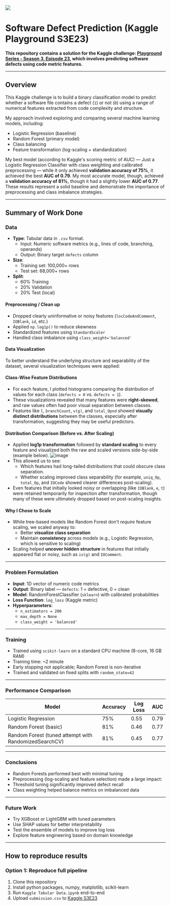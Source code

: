 ![](UTA-DataScience-Logo.png)

# Software Defect Prediction (Kaggle Playground S3E23)

**This repository contains a solution for the Kaggle challenge: [Playground Series - Season 3, Episode 23](https://www.kaggle.com/competitions/playground-series-s3e23), which involves predicting software defects using code metric features.**

---

## Overview

This Kaggle challenge is to build a binary classification model to predict whether a software file contains a defect (`1`) or not (`0`) using a range of numerical features extracted from code complexity and structure.

My approach involved exploring and comparing several machine learning models, including:
- Logistic Regression (baseline)
- Random Forest (primary model)
- Class balancing
- Feature transformation (log-scaling + standardization)

My best model (according to Kaggle's scoring metric of AUC)  — Just a Logistic Regression Classifier with class weighting and calibrated preprocessing — while it only achieved **validation accuracy of 75%**, it achieved the best **AUC of 0.79**. My most accurate model, though, achieved a **validation accuracy of 81%**, though it had a slightly lower **AUC of 0.77**. These results represent a solid baseline and demonstrate the importance of preprocessing and class imbalance strategies.

---

## Summary of Work Done

### Data

- **Type**: Tabular data in `.csv` format.
  - Input: Numeric software metrics (e.g., lines of code, branching, operands)
  - Output: Binary target `defects` column
- **Size**:
  - Training set: 100,000+ rows
  - Test set: 68,000+ rows
- **Split**:
  - 60% Training
  - 20% Validation
  - 20% Test (local)

#### Preprocessing / Clean up

- Dropped clearly uninformative or noisy features (`locCodeAndComment`, `IOBlank`, `id`, etc.)
- Applied `np.log1p()` to reduce skewness
- Standardized features using `StandardScaler`
- Handled class imbalance using `class_weight='balanced'`

#### Data Visualization

To better understand the underlying structure and separability of the dataset, several visualization techniques were applied:

#### Class-Wise Feature Distributions

- For each feature, I plotted histograms comparing the distribution of values for each class (`defects = 0` vs. `defects = 1`).
- These visualizations revealed that many features were **right-skewed**, and raw values often had poor visual separation between classes.
- Features like `l`, `branchCount`, `v(g)`, and `total_Opnd` showed **visually distinct distributions** between the classes, especially after transformation, suggesting they may be useful predictors.

#### Distribution Comparison (Before vs. After Scaling)

- Applied **log1p transformation** followed by **standard scaling** to every feature and visualized both the raw and scaled versions side-by-side (example below).
  ![image](https://github.com/user-attachments/assets/e8470493-62ce-4470-b675-dd2be21ab698)
- This allowed us to see:
  - Which features had long-tailed distributions that could obscure class separation.
  - Whether scaling improved class separability (for example, `uniq_Op`, `total_Op`, and `IOCode` showed clearer differences post-scaling).
- Even features that initially looked noisy or overlapping (like `IOBlank`, `e`, `t`) were retained temporarily for inspection after transformation, though many of these were ultimately dropped based on post-scaling insights.

#### Why I Chose to Scale

- While tree-based models like Random Forest don’t *require* feature scaling, we scaled anyway to:
  - Better **visualize class separation**
  - Maintain **consistency** across models (e.g., Logistic Regression, which is sensitive to scaling)
- Scaling helped **uncover hidden structure** in features that initially appeared flat or noisy, such as `iv(g)` and `IOComment`.

---

### Problem Formulation

- **Input**: 1D vector of numeric code metrics
- **Output**: Binary label — `defects`: 1 = defective, 0 = clean
- **Model**: RandomForestClassifier (`sklearn`) with calibrated probabilities
- **Loss Function**: `log_loss` (Kaggle metric)
- **Hyperparameters**:
  - `n_estimators = 200`
  - `max_depth = None`
  - `class_weight = 'balanced'`

---

### Training

- Trained using `scikit-learn` on a standard CPU machine (8-core, 16 GB RAM)
- Training time: ~2 minute
- Early stopping not applicable; Random Forest is non-iterative
- Trained and validated on fixed splits with `random_state=42`

---

### Performance Comparison

| Model                                                | Accuracy | Log Loss | AUC  |
|------------------------------------------------------|----------|----------|------|
| Logistic Regression                                  | 75%      | 0.55     | 0.79 |
| Random Forest (basic)                                | 81%      | 0.46     | 0.77 |
| Random Forest (tuned attempt with RandomizedSearchCV)| 81%      | 0.45     | 0.77 |

---

### Conclusions

- Random Forests performed best with minimal tuning
- Preprocessing (log-scaling and feature selection) made a large impact:
- Threshold tuning significantly improved defect recall
- Class weighting helped balance metrics on imbalanced data

---

### Future Work

- Try XGBoost or LightGBM with tuned parameters
- Use SHAP values for better interpretability
- Test the ensemble of models to improve log loss
- Explore feature engineering based on domain knowledge

---

## How to reproduce results

### Option 1: Reproduce full pipeline

1. Clone this repository
2. Install python packages, numpy, matplotlib, scikit-learn
3. Run `Kaggle Tabular Data.ipynb` end-to-end
4. Upload `submission.csv` to [Kaggle S3E23](https://www.kaggle.com/competitions/playground-series-s3e23)

